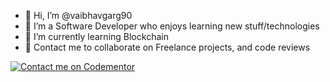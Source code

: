 - 👋 Hi, I’m @vaibhavgarg90
- 👀 I’m a Software Developer who enjoys learning new stuff/technologies
- 🌱 I’m currently learning Blockchain
- 💞️ Contact me to collaborate on Freelance projects, and code reviews

[![Contact me on Codementor](https://www.codementor.io/m-badges/vaibhavgarg90/find-me-on-cm-b.svg)](https://www.codementor.io/@vaibhavgarg90?refer=badge)

<!---
vaibhavgarg90/vaibhavgarg90 is a ✨ special ✨ repository because its `README.md` (this file) appears on your GitHub profile.
You can click the Preview link to take a look at your changes.
--->
